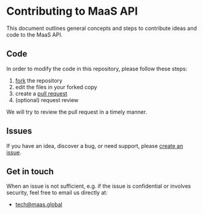 # Contributing to MaaS API
This document outlines general concepts and steps to contribute ideas and code to the MaaS API.

## Code
In order to modify the code in this repository, please follow these steps:

1. [fork](https://help.github.com/articles/fork-a-repo/) the repository
2. edit the files in your forked copy
3. create a [pull request](https://help.github.com/articles/creating-a-pull-request/)
4. (optional) request review

We will try to review the pull request in a timely manner.

## Issues
If you have an idea, discover a bug, or need support, please [create an issue](https://help.github.com/articles/creating-an-issue/).

## Get in touch
When an issue is not sufficient, e.g. if the issue is confidential or involves security, feel free to email us directly at:

- tech@maas.global
